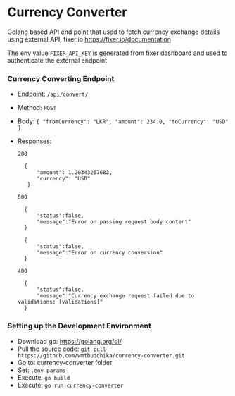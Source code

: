 # Currency Converter
Golang based API end point that used to fetch currency exchange details using external API, fixer.io https://fixer.io/documentation

The env value `FIXER_API_KEY` is generated from fixer dashboard and used to authenticate the external endpoint

### Currency Converting Endpoint

- Endpoint: `/api/convert/`

- Method: `POST`

- Body: `{
         	"fromCurrency": "LKR",
         	"amount": 234.0,
         	"toCurrency": "USD"
         }`

- Responses: 

    `200`

        {
            "amount": 1.20343267683,
            "currency": "USD"
         }
     
    `500`
    
        {
            "status":false,
            "message":"Error on passing request body content"
        }

        {
            "status":false,
            "message":"Error on currency conversion"
        }  
        
    `400`
    
        {
            "status":false,
            "message":"Currency exchange request failed due to validations: [validations]"
        }
        
### Setting up the Development Environment

- Download go: https://golang.org/dl/
- Pull the source code: `git pull https://github.com/wmtbuddhika/currency-converter.git`
- Go to: currency-converter folder
- Set: `.env params`
- Execute: `go build`
- Execute: `go run currency-converter `